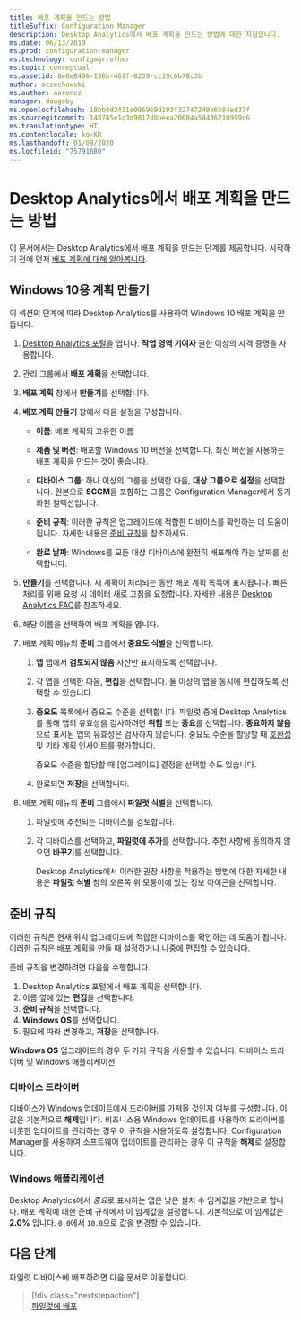 ```yaml
---
title: 배포 계획을 만드는 방법
titleSuffix: Configuration Manager
description: Desktop Analytics에서 배포 계획을 만드는 방법에 대한 지침입니다.
ms.date: 06/13/2019
ms.prod: configuration-manager
ms.technology: configmgr-other
ms.topic: conceptual
ms.assetid: 8e0e8496-136b-461f-8239-cc19c6b78c3b
author: aczechowski
ms.author: aaroncz
manager: dougeby
ms.openlocfilehash: 18bb8d2431e096969d193f32747249b6b84ed37f
ms.sourcegitcommit: 148745e1c3d9817d8beea20684a54436210959c6
ms.translationtype: HT
ms.contentlocale: ko-KR
ms.lasthandoff: 01/09/2020
ms.locfileid: "75791680"
---
```

# <a name="how-to-create-deployment-plans-in-desktop-analytics"></a>Desktop Analytics에서 배포 계획을 만드는 방법

이 문서에서는 Desktop Analytics에서 배포 계획을 만드는 단계를 제공합니다. 시작하기 전에 먼저 [배포 계획에 대해 알아봅니다](/sccm/desktop-analytics/about-deployment-plans).

## <a name="create-a-plan-for-windows-10"></a>Windows 10용 계획 만들기

이 섹션의 단계에 따라 Desktop Analytics를 사용하여 Windows 10 배포 계획을 만듭니다.

1. [Desktop Analytics 포털](https://aka.ms/desktopanalytics)을 엽니다. **작업 영역 기여자** 권한 이상의 자격 증명을 사용합니다.  

2. 관리 그룹에서 **배포 계획**을 선택합니다.  

3. **배포 계획** 창에서 **만들기**를 선택합니다.  

4. **배포 계획 만들기** 창에서 다음 설정을 구성합니다.  

    - **이름**: 배포 계획의 고유한 이름  

    - **제품 및 버전**: 배포할 Windows 10 버전을 선택합니다. 최신 버전을 사용하는 배포 계획을 만드는 것이 좋습니다.  

    - **디바이스 그룹**: 하나 이상의 그룹을 선택한 다음, **대상 그룹으로 설정**을 선택합니다. 원본으로 **SCCM**을 포함하는 그룹은 Configuration Manager에서 동기화된 컬렉션입니다.  

    - **준비 규칙**: 이러한 규칙은 업그레이드에 적합한 디바이스를 확인하는 데 도움이 됩니다. 자세한 내용은 [준비 규칙](#readiness-rules)을 참조하세요.  

    - **완료 날짜**: Windows를 모든 대상 디바이스에 완전히 배포해야 하는 날짜를 선택합니다.  

5. **만들기**를 선택합니다. 새 계획이 처리되는 동안 배포 계획 목록에 표시됩니다. 빠른 처리를 위해 요청 시 데이터 새로 고침을 요청합니다. 자세한 내용은 [Desktop Analytics FAQ](/sccm/desktop-analytics/faq##can-i-reduce-the-amount-of-time-it-takes-for-data-to-refresh-in-my-desktop-analytics-portal)를 참조하세요.  

6. 해당 이름을 선택하여 배포 계획을 엽니다.  

7. 배포 계획 메뉴의 **준비** 그룹에서 **중요도 식별**을 선택합니다.  

    1. **앱** 탭에서 **검토되지 않음** 자산만 표시하도록 선택합니다.  

    2. 각 앱을 선택한 다음, **편집**을 선택합니다. 둘 이상의 앱을 동시에 편집하도록 선택할 수 있습니다.  

    3. **중요도** 목록에서 중요도 수준을 선택합니다. 파일럿 중에 Desktop Analytics를 통해 앱의 유효성을 검사하려면 **위험** 또는 **중요**를 선택합니다. **중요하지 않음**으로 표시된 앱의 유효성은 검사하지 않습니다. 중요도 수준을 할당할 때 [호환성](/sccm/desktop-analytics/compat-assessment) 및 기타 계획 인사이트를 평가합니다.  

        중요도 수준을 할당할 때 [업그레이드] 결정을 선택할 수도 있습니다.  

    4. 완료되면 **저장**을 선택합니다.  

8. 배포 계획 메뉴의 **준비** 그룹에서 **파일럿 식별**을 선택합니다.  

    1. 파일럿에 추천되는 디바이스를 검토합니다.  

    2. 각 디바이스를 선택하고, **파일럿에 추가**를 선택합니다. 추천 사항에 동의하지 않으면 **바꾸기**를 선택합니다.  

        Desktop Analytics에서 이러한 권장 사항을 적용하는 방법에 대한 자세한 내용은 **파일럿 식별** 창의 오른쪽 위 모퉁이에 있는 정보 아이콘을 선택합니다.

## <a name="readiness-rules"></a>준비 규칙

이러한 규칙은 현재 위치 업그레이드에 적합한 디바이스를 확인하는 데 도움이 됩니다. 이러한 규칙은 배포 계획을 만들 때 설정하거나 나중에 편집할 수 있습니다.

준비 규칙을 변경하려면 다음을 수행합니다.

1. Desktop Analytics 포털에서 배포 계획을 선택합니다.
1. 이름 옆에 있는 **편집**을 선택합니다.
1. **준비 규칙**을 선택합니다.
1. **Windows OS**를 선택합니다.
1. 필요에 따라 변경하고, **저장**을 선택합니다.

**Windows OS** 업그레이드의 경우 두 가지 규칙을 사용할 수 있습니다. 디바이스 드라이버 및 Windows 애플리케이션

### <a name="device-drivers"></a>디바이스 드라이버

디바이스가 Windows 업데이트에서 드라이버를 가져올 것인지 여부를 구성합니다. 이 값은 기본적으로 **해제**입니다. 비즈니스용 Windows 업데이트를 사용하여 드라이버를 비롯한 업데이트를 관리하는 경우 이 규칙을 사용하도록 설정합니다. Configuration Manager를 사용하여 소프트웨어 업데이트를 관리하는 경우 이 규칙을 **해제**로 설정합니다.

### <a name="windows-applications"></a>Windows 애플리케이션

Desktop Analytics에서 *중요*로 표시하는 앱은 낮은 설치 수 임계값을 기반으로 합니다. 배포 계획에 대한 준비 규칙에서 이 임계값을 설정합니다. 기본적으로 이 임계값은 **2.0%** 입니다. `0.0`에서 `10.0`으로 값을 변경할 수 있습니다.


## <a name="next-steps"></a>다음 단계

파일럿 디바이스에 배포하려면 다음 문서로 이동합니다.
> [!div class="nextstepaction"]  
> [파일럿에 배포](/sccm/desktop-analytics/deploy-pilot)  
